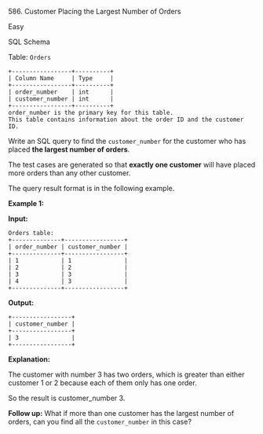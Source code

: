 586\. Customer Placing the Largest Number of Orders

Easy

SQL Schema

Table: `Orders`

    +-----------------+----------+
    | Column Name     | Type     |
    +-----------------+----------+
    | order_number    | int      |
    | customer_number | int      |
    +-----------------+----------+
    order_number is the primary key for this table.
    This table contains information about the order ID and the customer ID. 

Write an SQL query to find the `customer_number` for the customer who has placed **the largest number of orders**.

The test cases are generated so that **exactly one customer** will have placed more orders than any other customer.

The query result format is in the following example.

**Example 1:**

**Input:**

    Orders table:
    +--------------+-----------------+
    | order_number | customer_number |
    +--------------+-----------------+
    | 1            | 1               |
    | 2            | 2               |
    | 3            | 3               |
    | 4            | 3               |
    +--------------+-----------------+

**Output:**

    +-----------------+
    | customer_number |
    +-----------------+
    | 3               |
    +-----------------+

**Explanation:**

The customer with number 3 has two orders, which is greater than either customer 1 or 2 because each of them only has one order.

So the result is customer\_number 3.

**Follow up:** What if more than one customer has the largest number of orders, can you find all the `customer_number` in this case?